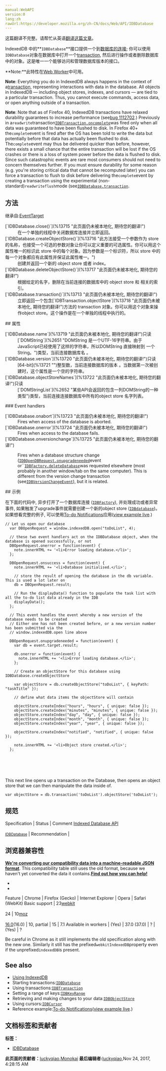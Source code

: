 ```yaml
---
manual:WebAPI
version:0
lang:zh
rawUrl:https://developer.mozilla.org/zh-CN/docs/Web/API/IDBDatabase
---
```




这篇翻译不完整。请帮忙从英语[翻译这篇文章](%13707 "")。






IndexedDB 中的**`IDBDatabase`**接口提供一个到[数据库的连接](%13708 ""); 你可以使用`IDBDatabase`对象在数据库中打开一个[transaction](%13709 ""), 然后进行操作或者删除数据库中的对象。这是唯一一个能够访问和管理数据库版本的接口。





**Note:**此特性在[Web Worker](%5173 "")中可用。



**Note**: Everything you do in IndexedDB always happens in the context of a[transaction](%13710 ""), representing interactions with data in the database. All objects in IndexedDB — including object stores, indexes, and cursors — are tied to a particular transaction. Thus, you cannot execute commands, access data, or open anything outside of a transaction.




**Note**: Note that as of Firefox 40, IndexedDB transactions have relaxed durability guarantees to increase performance (see[bug 1112702](%13711 "FIXED: Switch IndexedDB transactions to be non-durable by default").) Previously in a`readwrite`transaction[`IDBTransaction.oncomplete`](%13712 "此页面仍未被本地化, 期待您的翻译!")was fired only when all data was guaranteed to have been flushed to disk. In Firefox 40+ the`complete`event is fired after the OS has been told to write the data but potentially before that data has actually been flushed to disk. The`complete`event may thus be delivered quicker than before, however, there exists a small chance that the entire transaction will be lost if the OS crashes or there is a loss of system power before the data is flushed to disk. Since such catastrophic events are rare most consumers should not need to concern themselves further. If you must ensure durability for some reason (e.g. you&#39;re storing critical data that cannot be recomputed later) you can force a transaction to flush to disk before delivering the`complete`event by creating a transaction using the experimental (non-standard)`readwriteflush`mode (see[`IDBDatabase.transaction`](%13713 "此页面仍未被本地化, 期待您的翻译!").



## 方法<a name="方法"></a>


继承自:[EventTarget](%13714 "")

<dl><dt>[`IDBDatabase.close()`](%13715 "此页面仍未被本地化, 期待您的翻译!")</dt><dd>在一个单独的线程中关闭数据库连接并立即返回。</dd><dt>[`IDBDatabase.createObjectStore()`](%13716 "此方法接受一个参数作为 store 的名称，也接受一个可选的参数对象让你可以定义重要的可选属性。你可以用这个属性唯一的标识此 store 中的每个对象。因为参数是一个标识符，所以 store 中的每一个对象都应有此属性并保证此属性唯一。")</dt><dd>创建并返回一个新的 object store 或者 index。</dd><dt>[`IDBDatabase.deleteObjectStore()`](%13717 "此页面仍未被本地化, 期待您的翻译!")</dt><dd>根据给定的名字，删除在当前连接的数据库中的 object store 和 相关的索引。</dd><dt>[`IDBDatabase.transaction()`](%13713 "此页面仍未被本地化, 期待您的翻译!")</dt><dd>立即返回一个包含[`IDBTransaction.objectStore`](%13718 "此页面仍未被本地化, 期待您的翻译!")方法的 transaction 对象。你可以用这个对象来操作object store。这个操作是在一个单独的线程中执行的。</dd></dl>
## 属性<a name="属性"></a>
<dl><dt>[`IDBDatabase.name`](%13719 "此页面仍未被本地化, 期待您的翻译!")只读</dt><dd>[`DOMString`](%2651 "DOMString 是一个UTF-16字符串。由于JavaScript已经使用了这样的字符串，所以DOMString 直接映射到 一个String。")类型，当前连接数据库名 。</dd><dt>[`IDBDatabase.version`](%13720 "此页面仍未被本地化, 期待您的翻译!")只读</dt><dd>[64-bit](%13721 "")整型数，当前连接数据库的版本 。当数据第一次被创建时，这个属性是一个空的字符串。</dd><dt>[`IDBDatabase.objectStoreNames`](%13722 "此页面仍未被本地化, 期待您的翻译!")只读</dt><dd>[`DOMStringList`](%2652 "某些API会返回的包含一列DOMString的一种类型")类型，当前连接连接数据库中所有的object store 名字列表。</dd></dl>
### Event handlers<a name="Event_handlers"></a>
<dl><dt>[`IDBDatabase.onabort`](%13723 "此页面仍未被本地化, 期待您的翻译!")</dt><dd>Fires when access of the database is aborted.</dd><dt>[`IDBDatabase.onerror`](%13724 "此页面仍未被本地化, 期待您的翻译!")</dt><dd>Fires when access to the database fails.</dd><dt>[`IDBDatabase.onversionchange`](%13725 "此页面仍未被本地化, 期待您的翻译!")</dt><dd>

Fires when a database structure change ([`IDBOpenDBRequest.onupgradeneeded`](%13726 "此页面仍未被本地化, 期待您的翻译!")event or``[`IDBFactory.deleteDatabase`](%13727 "此页面仍未被本地化, 期待您的翻译!")was requested elsewhere (most probably in another window/tab on the same computer). This is different from the version change transaction (see[`IDBVersionChangeEvent`](%2832 "此页面仍未被本地化, 期待您的翻译!")), but it is related.

</dd></dl>
## 示例<a name="example"></a>


在下面的代码中, 异步打开了一个数据库连接 ([`IDBFactory`](%2819 "In the following code snippet, we make a request to open a database, and include handlers for the success and error cases. For a full working example, see our To-do Notifications app (view example live.)")), 并处理成功或者异常事件, 如果触发了upgrade事件就需要创建一个新的object store ([`IDBdatabase`](%13728 "继承自: EventTarget"))。如果想看完整的例子, 可以使用[To-do Notifications](%13729 "")应用([view example live](%13673 "").)


```
// Let us open our database
  var DBOpenRequest = window.indexedDB.open("toDoList", 4);

  // these two event handlers act on the IDBDatabase object, when the database is opened successfully, or not
  DBOpenRequest.onerror = function(event) {
    note.innerHTML += '<li>Error loading database.</li>';
  };
 
  DBOpenRequest.onsuccess = function(event) {
    note.innerHTML += '<li>Database initialised.</li>';
    
    // store the result of opening the database in the db variable. This is used a lot later on
    db = DBOpenRequest.result;
    
    // Run the displayData() function to populate the task list with all the to-do list data already in the IDB
    displayData();
  };
 
  // This event handles the event whereby a new version of the database needs to be created
  // Either one has not been created before, or a new version number has been submitted via the
  // window.indexedDB.open line above
 
  DBOpenRequest.onupgradeneeded = function(event) {
    var db = event.target.result;
    
    db.onerror = function(event) {
      note.innerHTML += '<li>Error loading database.</li>';
    };

    // Create an objectStore for this database using IDBDatabase.createObjectStore
    
    var objectStore = db.createObjectStore("toDoList", { keyPath: "taskTitle" });
    
    // define what data items the objectStore will contain
    
    objectStore.createIndex("hours", "hours", { unique: false });
    objectStore.createIndex("minutes", "minutes", { unique: false });
    objectStore.createIndex("day", "day", { unique: false });
    objectStore.createIndex("month", "month", { unique: false });
    objectStore.createIndex("year", "year", { unique: false });

    objectStore.createIndex("notified", "notified", { unique: false });
    
    note.innerHTML += '<li>Object store created.</li>';
  }; 
 
 
 
 
 

```


This next line opens up a transaction on the Database, then opens an object store that we can then manipulate the data inside of.


```
var objectStore = db.transaction('toDoList').objectStore('toDoList');
```

## 规范<a name="规范"></a>
Specification | Status | Comment 
[Indexed Database API<br></br><small>IDBDatabase</small>](%13730 "") | Recommendation |  


## 浏览器兼容性<a name="Browser_compatibility"></a>


**[We&#39;re converting our compatibility data into a machine-readable JSON format](%3344 "")**. This compatibility table still uses the old format, because we haven&#39;t yet converted the data it contains.**[Find out how you can help!](%3392 "")**


* 
* 
Feature | Chrome | Firefox (Gecko) | Internet Explorer | Opera | Safari (WebKit) 
Basic support | 23[webkit](%3568 "The name of this feature is prefixed with 'webkit' as this browser considers it experimental")<br></br>24 | 10[moz](%3568 "The name of this feature is prefixed with 'moz' as this browser considers it experimental")<br></br>[16.0](%4098 "Released on 2012-10-09.")(16.0) | 10, partial | 15 | 7.1 
Available in workers | (Yes) | 37.0 (37.0) | ? | (Yes) | ? 






Be careful in Chrome as it still implements the old specification along with the new one. Similarly it still has the prefixed`webkitIndexedDB`property even if the unprefixed`indexedDB`is present.



## See also<a name="See_also"></a>

* [Using IndexedDB](%13671 "")
* Starting transactions:[`IDBDatabase`](%2814 "继承自: EventTarget")
* Using transactions:[`IDBTransaction`](%2830 "Note that as of Firefox 40, IndexedDB transactions have relaxed durability guarantees to increase performance (see bug 1112702.) Previously in a readwrite transaction IDBTransaction.oncomplete was fired only when all data was guaranteed to have been flushed to disk. In Firefox 40+ the complete event is fired after the OS has been told to write the data but potentially before that data has actually been flushed to disk. The complete event may thus be delivered quicker than before, however, there exists a small chance that the entire transaction will be lost if the OS crashes or there is a loss of system power before the data is flushed to disk. Since such catastrophic events are rare most consumers should not need to concern themselves further.")
* Setting a range of keys:[`IDBKeyRange`](%2823 "此页面仍未被本地化, 期待您的翻译!")
* Retrieving and making changes to your data:[`IDBObjectStore`](%2826 "IDBObjectStore接口描述了一个数据库中的“对象存储空间”。对象存储空间中的按照对象的键存储着不同的记录。这样的存储方式可以快速插入、查询、和有序检索。")
* Using cursors:[`IDBCursor`](%2811 "The IDBCursor interface of the IndexedDB API represents a cursor for traversing or iterating over multiple records in a database.")
* Reference example:[To-do Notifications](%13672 "")([view example live](%13673 "").)







## 文档标签和贡献者
**标签：**
* [IDBDatabase](%13731 "")

**此页面的贡献者：**[luckyqiao](%13732 ""),[Monokai](%13733 "")
**最后编辑者:**[luckyqiao](%13732 ""),<time>Nov 24, 2017, 4:28:15 AM</time>


